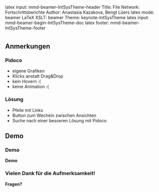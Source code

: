 latex input: mmd-beamer-IntSysTheme-header
Title: File Network: Fortschrittsberichte
Author: Anastasia Kazakova, Bengt Lüers
latex mode: beamer
LaTeX XSLT: beamer
Theme: keynote-IntSysTheme
latex input: mmd-beamer-begin-IntSysTheme-doc
latex footer: mmd-beamer-IntSysTheme-footer


# #

## Anmerkungen ##

### Pidoco ###

- eigene Grafiken
- Klicks anstatt Drag&Drop
- kein Hovern :(
- keine Animation :(

### Lösung ###

- Pfeile mit Links
- Button zum Wecheln zwischen Ansichten
- Suche nach einer besseren Lösung mit Pidoco



## Demo ##

### Demo ###


**Demo**


### Vielen Dank für die Aufmerksamkeit! ###


**Fragen?**





